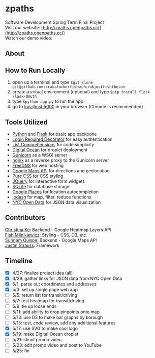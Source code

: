 zpaths
=========
Software Development Spring Term Final Project  
Visit our website:  [http://zpaths.openpaths.cc/](http://zpaths.openpaths.cc/)  
Watch our demo video:  

## About



## How to Run Locally

1. open up a terminal and type `$git clone git@github.com:crabalockerfishwife/okjustfishthesun`
2. create a virtual environment (optional) and type `$pip install flask Flask-OAuth`
3. type `$python app.py` to run the app
4. go to [localhost:5000](localhost:5000) in your browser (Chrome is recommended)

## Tools Utilized

- [Python](https://www.python.org/) and [Flask](http://flask.pocoo.org/) for basic app backbone  
- [Login Required Decorator](http://flask.pocoo.org/docs/0.10/patterns/viewdecorators/) for easy authentication  
- [List Comprehensions](https://docs.python.org/2/tutorial/datastructures.html) for code simplicity  
- [Digital Ocean](https://www.digitalocean.com/) for droplet deployment  
- [Gunicorn](http://gunicorn.org/) as a WSGI server  
- [nginx](http://nginx.org/) as a reverse proxy to the Gunicorn server  
- [FreeDNS](http://freedns.afraid.org/) for web hosting  
- [Google Maps API](https://developers.google.com/maps/) for directions and geolocation  
- [Pure CSS](http://purecss.io/) for CSS styling  
- [JQuery](http://jquery.com/) for interactive form widgets  
- [SQLite](http://www.sqlite.org/) for database storage  
- [Google Places](https://developers.google.com/maps/documentation/javascript/examples/places-autocomplete) for location autocompletion  
- [lodash](https://lodash.com/) for map, filter, reduce functions  
- [NYC Open Data](https://nycopendata.socrata.com/) for JSON data visualization  

## Contributors
[Christina Ko](https://github.com/ChristinaKo): Backend - Google Heatmap Layers API  
[Fish Milnikiewicz](https://github.com/crabalockerfishwife): Styling - CSS, D3, etc.  
[Sunnam Quispe](https://github.com/konceq): Backend - Google Maps API  
[Justin Strauss](https://github.com/justinstrauss): Framework

## Timeline
- [X] 4/27: finalize project idea (all)
- [X] 4/29: gather links for JSON data from NYC Open Data
- [X] 5/1: parse out coordinates and addresses
- [X] 5/3: set up single page web app
- [ ] 5/5: return list for transit/driving
- [ ] 5/7: test heatmap for transit/driving
- [ ] 5/9: tie up loose ends
- [ ] 5/11: add ability to drop pinpoints onto map
- [ ] 5/13: use D3 to make bar graphs by borough
- [ ] 5/15: test, code review, add any additional features
- [X] 5/17: use SVG to make cool logo
- [X] 5/19: make Digital Ocean droplet
- [ ] 5/21: shoot promo video
- [ ] 5/23: edit promo video and post to YouTube
- [ ] 5/25: fin

